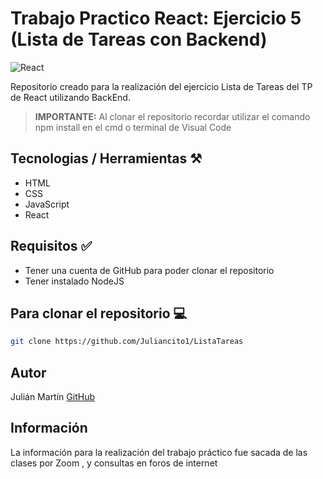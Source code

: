 # Trabajo Practico React: Ejercicio 5 (Lista de Tareas con Backend)
![React](https://cdn.cdnlogo.com/logos/r/85/react.svg)

Repositorio creado para la realización del ejercicio Lista de Tareas del TP de React utilizando BackEnd.

>**IMPORTANTE:** Al clonar el repositorio recordar utilizar el comando npm install en el cmd o terminal de Visual Code
## Tecnologias / Herramientas ⚒️

- HTML
- CSS
- JavaScript
- React

## Requisitos ✅
- Tener una cuenta de GitHub para poder clonar el repositorio
- Tener instalado NodeJS

## Para clonar el repositorio 💻

```bash
git clone https://github.com/Juliancito1/ListaTareas
```
## Autor 
Julián Martín [GitHub](https://github.com/Juliancito1)

## Información
La información para la realización del trabajo práctico fue sacada de las clases por Zoom , y consultas en foros de internet

